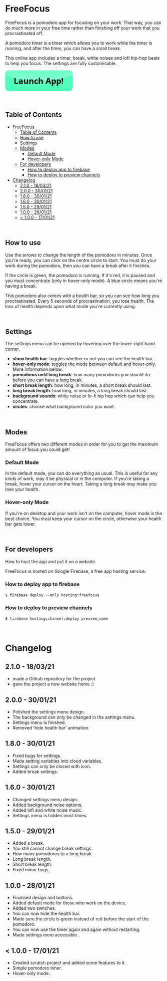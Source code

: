 # FreeFocus

FreeFocus is a pomodoro app for focusing on your work. That way, you can do much more in your free time rather than finishing off your work that you procrastinated off.

A pomodoro timer is a timer which allows you to work while the timer is running, and after the timer, you can have a small break.

This online app includes a timer, break, white noises and lofi hip-hop beats to help you focus. The settings are fully customisable.

[![button](launchbutton.png)](https://freefocus.web.app/)

⠀

## Table of Contents

- [FreeFocus](#freefocus)
  - [Table of Contents](#table-of-contents)
  - [How to use](#how-to-use)
  - [Settings](#settings)
  - [Modes](#modes)
    - [Default Mode](#default-mode)
    - [Hover-only Mode](#hover-only-mode)
  - [For developers](#for-developers)
    - [How to deploy app to firebase](#how-to-deploy-app-to-firebase)
    - [How to deploy to preview channels](#how-to-deploy-to-preview-channels)
- [Changelog](#changelog)
  - [2.1.0 - 18/03/21](#210---180321)
  - [2.0.0 - 30/01/21](#200---300121)
  - [1.8.0 - 30/01/21](#180---300121)
  - [1.6.0 - 30/01/21](#160---300121)
  - [1.5.0 - 29/01/21](#150---290121)
  - [1.0.0 - 28/01/21](#100---280121)
  - [< 1.0.0 - 17/01/21](#-100---170121)

⠀

## How to use

Use the arrows to change the length of the pomodoro in minutes. Once you're ready, you can click on the centre circle to start. You must do your work during the pomodoro, then you can have a break after it finishes.

If the circle is green, the pomodoro is running. If it's red, it is paused and you must concentrate (only in hover-only mode). A blue circle means you're having a break.

This pomodoro also comes with a health bar, so you can see how long you procrastinated. Every 5 seconds of procrastination, you lose health. The loss of health depends upon what mode you're currently using.

⠀

## Settings

The settings menu can be opened by hovering over the lower-right hand corner.

- **show health bar**: toggles whether or not you can see the health bar.
- **hover-only mode**: toggles the mode between default and hover-only. More information below.
- **pomodoros until long break**: how many pomodoros you should do before you can have a long break.
- **short break length**: how long, in minutes, a short break should last.
- **long break length**: how long, in minutes, a long break should last.
- **background sounds**: white noise or lo-fi hip hop which can help you concentrate.
- **circles**: choose what background color you want.

⠀

## Modes

FreeFocus offers two different modes in order for you to get the maximum amount of focus you could get!

### Default Mode

In the default mode, you can do everything as usual. This is useful for any kinds of work, may it be physical or in the computer. If you're taking a break, hover your cursor on the heart. Taking a long break may make you lose your health.

### Hover-only Mode

If you're on desktop and your work isn't on the computer, hover mode is the best choice. You must keep your cursor on the circle, otherwise your health bar gets lower.

⠀

## For developers

How to host the app and put it on a website.

FreeFocus is hosted on Google Firebase, a free app hosting service. 

### How to deploy app to firebase

```console
$ firebase deploy --only hosting:freefocus
```

### How to deploy to preview channels

```console
$ firebase hosting:channel:deploy preview_name
```

⠀

# Changelog

## 2.1.0 - 18/03/21

  - made a Github repository for the project
  - gave the project a new website home :)

## 2.0.0 - 30/01/21

  - Polished the settings menu design.
  - The background can only be changed in the settings menu.
  - Settings menu is finished.
  - Removed 'hide health bar' animation.

## 1.8.0 - 30/01/21
  - Fixed bugs for settings.
  - Made setting variables into cloud variables.
  - Settings can only be closed with icon.
  - Added break settings.

## 1.6.0 - 30/01/21

  - Changed settings menu design.
  - Added background noise options.
  - Added lofi and white noise music.
  - Settings menu is hidden most times.

## 1.5.0 - 29/01/21

  - Added a break.
  - You still cannot change break settings.
  - How many pomodoros to a long break.
  - Long break length.
  - Short break length.
  - Fixed minor bugs.

## 1.0.0 - 28/01/21

  - Finalised design and buttons.
  - Added default mode for those who work on the device.
  - Added two switches.
  - You can now hide the health bar.
  - Made sure the circle is green instead of red before the start of the pomodoro.
  - You can now use the timer again and again without restarting.
  - Made settings more accessible.

## < 1.0.0 - 17/01/21

  - Created scratch project and added some features to it.
  - Simple pomodoro timer.
  - Hover-only mode.